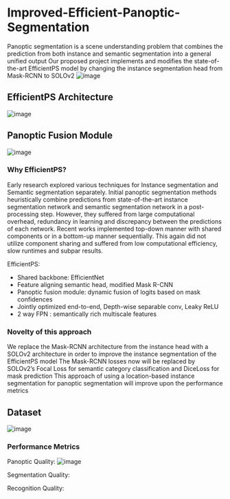 # Improved-Efficient-Panoptic-Segmentation

Panoptic segmentation is a scene understanding problem that combines the prediction from both instance and semantic segmentation into a general unified output
Our proposed project implements and modifies the state-of-the-art EfficientPS model by changing the instance segmentation head from Mask-RCNN to SOLOv2
![image](https://user-images.githubusercontent.com/38180831/203141810-3c0e51b8-7a79-46ff-b0de-532efb184231.png)

## EfficientPS Architecture

![image](https://user-images.githubusercontent.com/38180831/203141883-79fd1093-eb06-4be8-8ddc-b9c8e63a911e.png)

## Panoptic Fusion Module

![image](https://user-images.githubusercontent.com/38180831/203141954-b923bc2c-88ed-427a-87af-8549646bf600.png)

### Why EfficientPS?

Early research explored various techniques for Instance segmentation and Semantic segmentation separately. Initial panoptic segmentation methods heuristically combine predictions from state-of-the-art instance segmentation network and semantic segmentation network in a post-processing step. However, they suffered from large computational overhead, redundancy in learning and discrepancy between the predictions of each network.
Recent works implemented top-down manner with shared components or in a bottom-up manner sequentially. This again did not utilize component sharing and suffered from low computational efficiency, slow runtimes and subpar results.

EfficientPS:
- Shared backbone: EfficientNet
- Feature aligning semantic head, modified Mask R-CNN
- Panoptic fusion module: dynamic fusion of logits based on mask confidences
- Jointly optimized end-to-end, Depth-wise separable conv, Leaky ReLU
- 2 way FPN : semantically rich multiscale features




### Novelty of this approach

We replace the Mask-RCNN architecture from the instance head with a SOLOv2 architecture in order to improve the instance segmentation of the EfficientPS model
The Mask-RCNN losses now will be replaced by SOLOv2’s Focal Loss for semantic category classification and DiceLoss for mask prediction
This approach of using a location-based instance segmentation for panoptic segmentation will improve upon the performance metrics

## Dataset 

![image](https://user-images.githubusercontent.com/38180831/203142596-a41e1ffe-8763-4370-8f61-695053aa1a77.png)

### Performance Metrics


Panoptic Quality:
![image](https://user-images.githubusercontent.com/38180831/203144271-9f270dd4-960c-4c54-ae76-f40362689f29.png)


Segmentation Quality:


Recognition Quality:
